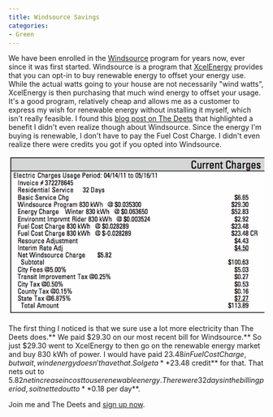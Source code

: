 ```yaml
---
title: Windsource Savings
categories:
- Green
---
```


We have been enrolled in the [Windsource](http://www.xcelenergy.com/Save_Money_&_Energy/For_Your_Home/Renewable_Energy_Programs/Windsource_for_Residences_-_MN) program for years now, ever since it was first started. Windsource is a program that [XcelEnergy](http://www.xcelenergy.com/) provides that you can opt-in to buy renewable energy to offset your energy use. While the actual watts going to your house are not necessarily "wind watts", XcelEnergy is then purchasing that much wind energy to offset your usage. It's a good program, relatively cheap and allows me as a customer to express my wish for renewable energy without installing it myself, which isn't really feasible.
I found this [blog post on The Deets](http://www.thedeets.com/2011/06/12/the-xcel-energys-windsource-program-financial-hedge/) that highlighted a benefit I didn't even realize though about Windsource. Since the energy I'm buying is renewable, I don't have to pay the Fuel Cost Charge. I didn't even realize there were credits you got if you opted into Windsource.

[![](/assets/posts/2011/electric-bill.gif)](http://thingelstad.com/s/windsource-savings/electric-bill/img)

The first thing I noticed is that we sure use a lot more electricity than The Deets does.** We paid $29.30 on our most recent bill for Windsource.** So just $29.30 went to XcelEnergy to then go on the renewable energy market and buy 830 kWh of power. I would have paid $23.48 in Fuel Cost Charge, but wait, wind energy doesn't have that. So I get a **$23.48 credit** for that. That nets out to $5.82 net increase in cost to use renewable energy. There were 32 days in the billing period, so it netted out to **$0.18 per day**.

Join me and The Deets and [sign up now](http://www.xcelenergy.com/Save_Money_&_Energy/For_Your_Home/Renewable_Energy_Programs/Windsource_for_Residences_-_MN).
